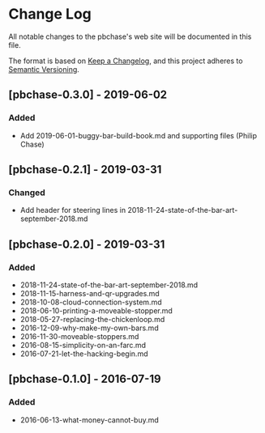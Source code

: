 # Change Log
All notable changes to the pbchase's web site will be documented in this file.

The format is based on [Keep a Changelog](https://keepachangelog.com/en/1.0.0/), 
and this project adheres to [Semantic Versioning](http://semver.org/).


## [pbchase-0.3.0] - 2019-06-02
### Added
- Add 2019-06-01-buggy-bar-build-book.md and supporting files (Philip Chase)


## [pbchase-0.2.1] - 2019-03-31
### Changed
- Add header for steering lines in 2018-11-24-state-of-the-bar-art-september-2018.md


## [pbchase-0.2.0] - 2019-03-31
### Added
- 2018-11-24-state-of-the-bar-art-september-2018.md
- 2018-11-15-harness-and-qr-upgrades.md
- 2018-10-08-cloud-connection-system.md
- 2018-06-10-printing-a-moveable-stopper.md
- 2018-05-27-replacing-the-chickenloop.md
- 2016-12-09-why-make-my-own-bars.md
- 2016-11-30-moveable-stoppers.md
- 2016-08-15-simplicity-on-an-farc.md
- 2016-07-21-let-the-hacking-begin.md


## [pbchase-0.1.0] - 2016-07-19
### Added
- 2016-06-13-what-money-cannot-buy.md
